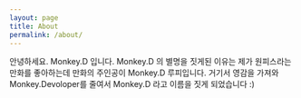 ```yaml
---
layout: page
title: About
permalink: /about/
---
```


안녕하세요. Monkey.D 입니다.
Monkey.D 의 별명을 짓게된 이유는 제가 원피스라는 만화를 좋아하는데 만화의 주인공이 Monkey.D 루피입니다. 
거기서 영감을 가져와 Monkey.Devoloper를 줄여서 Monkey.D 라고 이름을 짓게 되었습니다 :)